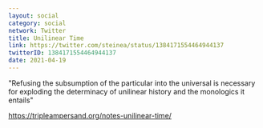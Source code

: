 ```yaml
---
layout: social
category: social
network: Twitter
title: Unilinear Time
link: https://twitter.com/steinea/status/1384171554464944137
twitterID: 1384171554464944137
date: 2021-04-19
---
```


"Refusing the subsumption of the particular into the universal is necessary for exploding the determinacy of unilinear history and the monologics it entails"

<https://tripleampersand.org/notes-unilinear-time/>
